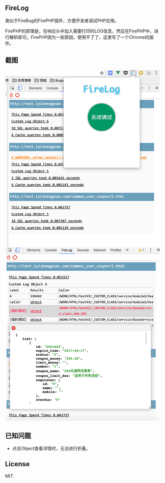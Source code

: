 ## FireLog

类似于FireBug的FirePHP插件，方便开发者调试PHP应用。

FirePHP的原理是，在响应头中加入需要打印的LOG信息，然后在FirePHP中，进行解析即可。FirePHP因为一些原因，使用不了了，这里写了一个Chrome的插件。

## 截图

![intro](./imgs/intro.png)
![detail](./imgs/detail.png)

## 已知问题

+ 点击Object查看详情时，无法进行折叠。

## License

MIT.

